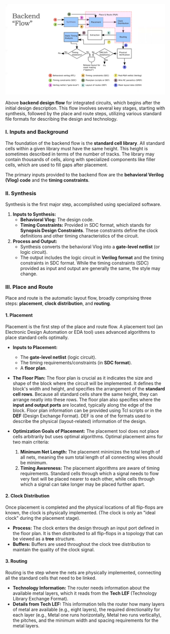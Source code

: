 <p align="center">
  <img src="https://raw.githubusercontent.com/tusharc01/ASIC_Design_Flow/main/PhysicalDesign/backend.png" alt="Backend Design Flow" style="max-width:100%; height:auto;" />
</p>


Above **backend design flow** for integrated circuits, which begins after the initial design description. This flow involves several key stages, starting with synthesis, followed by the place and route steps, utilizing various standard file formats for describing the design and technology.

### I. Inputs and Background

The foundation of the backend flow is the **standard cell library**. All standard cells within a given library must have the same height. This height is sometimes described in terms of the number of tracks. The library may contain thousands of cells, along with specialized components like filler cells, which are used to fill gaps after placement.

The primary inputs provided to the backend flow are the **behavioral Verilog (Vlog) code** and the **timing constraints**.

### II. Synthesis

Synthesis is the first major step, accomplished using specialized software.

1.  **Inputs to Synthesis:**
    *   **Behavioral Vlog:** The design code.
    *   **Timing Constraints:** Provided in SDC format, which stands for **Synopsis Design Constraints**. These constraints define the clock definitions and other timing characteristics of the circuit.
2.  **Process and Output:**
    *   Synthesis converts the behavioral Vlog into a **gate-level netlist** (or logic circuit).
    *   The output includes the logic circuit in **Verilog format** and the timing constraints in SDC format. While the timing constraints (SDC) provided as input and output are generally the same, the style may change.

### III. Place and Route

Place and route is the automatic layout flow, broadly comprising three steps: **placement**, **clock distribution**, and **routing**.

#### 1. Placement

Placement is the first step of the place and route flow. A placement tool (an Electronic Design Automation or EDA tool) uses advanced algorithms to place standard cells optimally.

*   **Inputs to Placement:**
    *   The **gate-level netlist** (logic circuit).
    *   The timing requirements/constraints (in **SDC format**).
    *   A **floor plan**.

*   **The Floor Plan:** The floor plan is crucial as it indicates the size and shape of the block where the circuit will be implemented. It defines the block's width and height, and specifies the arrangement of the **standard cell rows**. Because all standard cells share the same height, they can arrange neatly into these rows. The floor plan also specifies where the **input and output ports** are located, typically along the edge of the block. Floor plan information can be provided using Tcl scripts or in the **DEF** (Design Exchange Format). DEF is one of the formats used to describe the physical (layout-related) information of the design.

*   **Optimization Goals of Placement:** The placement tool does not place cells arbitrarily but uses optimal algorithms. Optimal placement aims for two main criteria:
    1.  **Minimum Net Length:** The placement minimizes the total length of all nets, meaning the sum total length of all connecting wires should be minimum.
    2.  **Timing Awareness:** The placement algorithms are aware of timing requirements. Standard cells through which a signal needs to flow very fast will be placed nearer to each other, while cells through which a signal can take longer may be placed further apart.

#### 2. Clock Distribution

Once placement is completed and the physical locations of all flip-flops are known, the clock is physically implemented. (The clock is only an "ideal clock" during the placement stage).

*   **Process:** The clock enters the design through an input port defined in the floor plan. It is then distributed to all flip-flops in a topology that can be viewed as a **tree** structure.
*   **Buffers:** Buffers are used throughout the clock tree distribution to maintain the quality of the clock signal.

#### 3. Routing

Routing is the step where the nets are physically implemented, connecting all the standard cells that need to be linked.

*   **Technology Information:** The router needs information about the available metal layers, which it reads from the **Tech LEF** (Technology Library Exchange Format).
*   **Details from Tech LEF:** This information tells the router how many layers of metal are available (e.g., eight layers), the required directionality for each layer (e.g., Metal one runs horizontally, Metal two runs vertically), the pitches, and the minimum width and spacing requirements for the metal layers.
